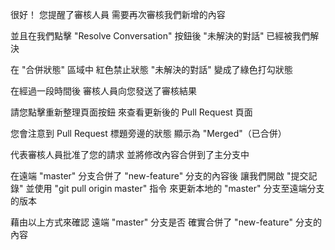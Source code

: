 很好！
您提醒了審核人員
需要再次審核我們新增的內容

並且在我們點擊 "Resolve Conversation" 按鈕後
"未解決的對話" 已經被我們解決

在 "合併狀態" 區域中
紅色禁止狀態 "未解決的對話"
變成了綠色打勾狀態

在經過一段時間後
審核人員向您發送了審核結果

請您點擊重新整理頁面按鈕
來查看更新後的 Pull Request 頁面

您會注意到 Pull Request 標題旁邊的狀態
顯示為 "Merged"（已合併）

代表審核人員批准了您的請求
並將修改內容合併到了主分支中

在遠端 "master" 分支合併了 "new-feature" 分支的內容後
讓我們開啟 "提交記錄"
並使用 "git pull origin master" 指令
來更新本地的 "master" 分支至遠端分支的版本

藉由以上方式來確認
遠端 "master" 分支是否
確實合併了 "new-feature" 分支的內容
